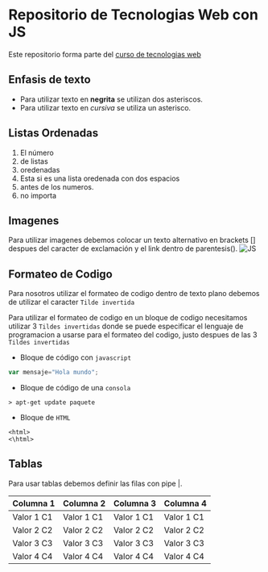 # Repositorio de Tecnologias Web con JS

Este repositorio forma parte del [curso de tecnologias web](https://github.com/CristianSantacruz/TecnologiasWeb)

## Enfasis de texto
* Para utilizar texto en **negrita** se utilizan dos asteriscos.
* Para utilizar texto en *cursiva* se utiliza un asterisco.

## Listas Ordenadas
1. El número
2. de listas
1. oredenadas
  1. Esta si es una lista oredenada con dos espacios
  3. antes de los numeros.
4. no importa

## Imagenes

Para utilizar imagenes debemos colocar un texto alternativo en brackets [] despues del caracter de exclamación y el link dentro de parentesis().
![JS](https://www.google.com.ec/search?q=js&espv=2&biw=1600&bih=799&source=lnms&tbm=isch&sa=X&ved=0ahUKEwjvy4G__dXPAhVG_R4KHWDRDhgQ_AUIBigB#imgrc=cVo2Kydp4XGAaM%3A)

## Formateo de Codigo

Para nosotros utilizar el formateo de codigo dentro de texto plano debemos de utilizar el caracter `Tilde invertida`

Para utilizar el formateo de codigo en un bloque de codigo necesitamos utilizar 3 `Tildes invertidas` donde se puede especificar el lenguaje de programacion a usarse para el formateo del codigo, justo despues de las 3 `Tildes invertidas`

* Bloque de código con `javascript`
```javascript
var mensaje="Hola mundo";
```
* Bloque de código de una `consola`
```
> apt-get update paquete
```
* Bloque de `HTML`
```
<html>
<\html>
```

## Tablas
Para usar tablas debemos definir las filas con pipe |.

Columna 1|Columna 2|Columna 3|Columna 4
---|---|---|---
Valor 1 C1|Valor 1 C1|Valor 1 C1|Valor 1 C1
Valor 2 C2|Valor 2 C2|Valor 2 C2|Valor 2 C2
Valor 3 C3|Valor 3 C3|Valor 3 C3|Valor 3 C3
Valor 4 C4|Valor 4 C4|Valor 4 C4|Valor 4 C4
